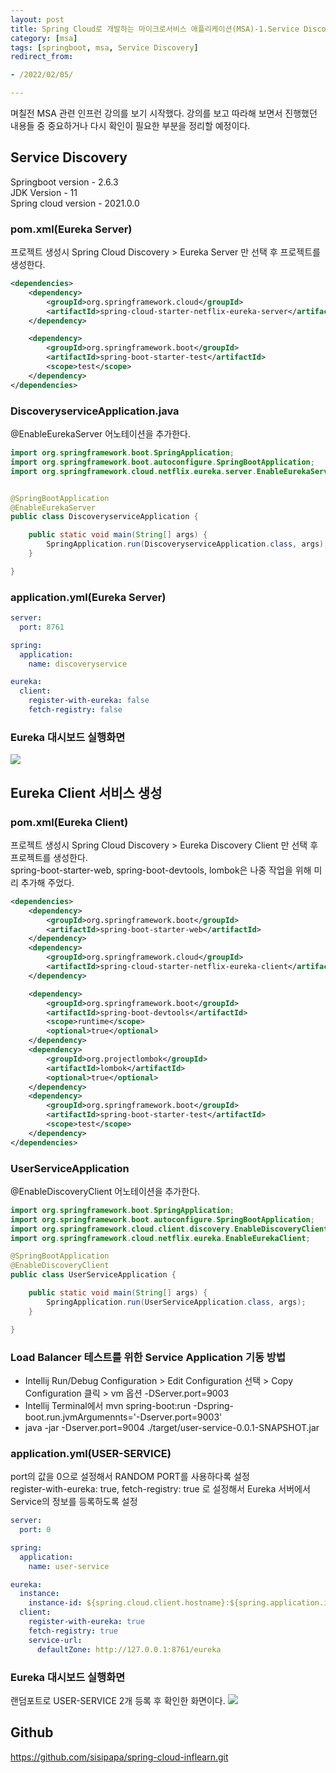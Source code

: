 ```yaml
---
layout: post
title: Spring Cloud로 개발하는 마이크로서비스 애플리케이션(MSA)-1.Service Discovery
category: [msa]
tags: [springboot, msa, Service Discovery]
redirect_from:

- /2022/02/05/

---
```


며칠전 MSA 관련 인프런 강의를 보기 시작했다. 강의를 보고 따라해 보면서 진행했던 내용들 중 중요하거나 다시 확인이 필요한 부분을 정리할 예정이다.  

## Service Discovery
Springboot version - 2.6.3  
JDK Version - 11  
Spring cloud version - 2021.0.0  

### pom.xml(Eureka Server)
프로젝트 생성시 Spring Cloud Discovery > Eureka Server 만 선택 후 프로젝트를 생성한다.
```xml
<dependencies>
    <dependency>
        <groupId>org.springframework.cloud</groupId>
        <artifactId>spring-cloud-starter-netflix-eureka-server</artifactId>
    </dependency>

    <dependency>
        <groupId>org.springframework.boot</groupId>
        <artifactId>spring-boot-starter-test</artifactId>
        <scope>test</scope>
    </dependency>
</dependencies>
```  

### DiscoveryserviceApplication.java  
@EnableEurekaServer 어노테이션을 추가한다.
```java
import org.springframework.boot.SpringApplication;
import org.springframework.boot.autoconfigure.SpringBootApplication;
import org.springframework.cloud.netflix.eureka.server.EnableEurekaServer;


@SpringBootApplication
@EnableEurekaServer
public class DiscoveryserviceApplication {

    public static void main(String[] args) {
        SpringApplication.run(DiscoveryserviceApplication.class, args);
    }

}
```  

### application.yml(Eureka Server)
```yaml
server:
  port: 8761

spring:
  application:
    name: discoveryservice

eureka:
  client:
    register-with-eureka: false
    fetch-registry: false
```
### Eureka 대시보드 실행화면  
<img src="https://sisipapa.github.io/assets/images/posts/eureka-dashboard.png" >     

## Eureka Client 서비스 생성  

### pom.xml(Eureka Client)  
프로젝트 생성시 Spring Cloud Discovery > Eureka Discovery Client 만 선택 후 프로젝트를 생성한다.  
spring-boot-starter-web, spring-boot-devtools, lombok은 나중 작업을 위해 미리 추가해 주었다.
```xml
<dependencies>
    <dependency>
        <groupId>org.springframework.boot</groupId>
        <artifactId>spring-boot-starter-web</artifactId>
    </dependency>
    <dependency>
        <groupId>org.springframework.cloud</groupId>
        <artifactId>spring-cloud-starter-netflix-eureka-client</artifactId>
    </dependency>

    <dependency>
        <groupId>org.springframework.boot</groupId>
        <artifactId>spring-boot-devtools</artifactId>
        <scope>runtime</scope>
        <optional>true</optional>
    </dependency>
    <dependency>
        <groupId>org.projectlombok</groupId>
        <artifactId>lombok</artifactId>
        <optional>true</optional>
    </dependency>
    <dependency>
        <groupId>org.springframework.boot</groupId>
        <artifactId>spring-boot-starter-test</artifactId>
        <scope>test</scope>
    </dependency>
</dependencies>
```  

### UserServiceApplication
@EnableDiscoveryClient 어노테이션을 추가한다.
```java
import org.springframework.boot.SpringApplication;
import org.springframework.boot.autoconfigure.SpringBootApplication;
import org.springframework.cloud.client.discovery.EnableDiscoveryClient;
import org.springframework.cloud.netflix.eureka.EnableEurekaClient;

@SpringBootApplication
@EnableDiscoveryClient
public class UserServiceApplication {

    public static void main(String[] args) {
        SpringApplication.run(UserServiceApplication.class, args);
    }

}
```  

### Load Balancer 테스트를 위한 Service Application 기동 방법
- Intellij Run/Debug Configuration >  Edit Configuration 선택 > Copy Configuration 클릭 > vm 옵션 -DServer.port=9003  
- Intellij Terminal에서 mvn spring-boot:run -Dspring-boot.run.jvmArgumennts='-Dserver.port=9003'  
- java -jar -Dserver.port=9004 ./target/user-service-0.0.1-SNAPSHOT.jar  

### application.yml(USER-SERVICE)
port의 값을 0으로 설정해서 RANDOM PORT를 사용하다록 설정  
register-with-eureka: true, fetch-registry: true 로 설정해서 Eureka 서버에서 Service의 정보를 등록하도록 설정
```yaml
server:
  port: 0

spring:
  application:
    name: user-service

eureka:
  instance:
    instance-id: ${spring.cloud.client.hostname}:${spring.application.instance_id:${random.value}}
  client:
    register-with-eureka: true
    fetch-registry: true
    service-url:
      defaultZone: http://127.0.0.1:8761/eureka
```  


### Eureka 대시보드 실행화면  
랜덤포트로 USER-SERVICE 2개 등록 후 확인한 화면이다.
<img src="https://sisipapa.github.io/assets/images/posts/eureka-dashboard2.png" >     


## Github
<https://github.com/sisipapa/spring-cloud-inflearn.git>  




